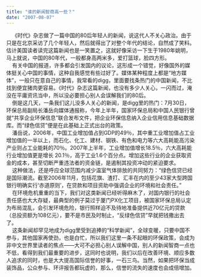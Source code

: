 ```yaml
---
title: "谁的新闻智商高一些？"
date: "2007-08-07"
---
```


  
    《时代》杂志做了一篇中国的80后年轻人的新闻，说这代人不关心政治。由于只是在北京采访了几个年轻人，然后就得出了对整个年代的结论，自然成了笑料。估计美国读者读完这篇新闻也是一笑置之，这就好像采访一下生于1980年姚明，马上就说，中国的80年代，一般都身高两米多，爱打篮球，脸四方形。  
    有关中国的报道，许多都会引发国内的议论，这形成一个错觉，好像国外的媒体挺关心中国的事情，这种自我感觉有些过好了。媒体某种程度上都是“地方媒体”，一般只在意自己的事情，我常看的digg，里面要找条热门的中国新闻，不比找到便宜猪肉更容易。《时代》杂志这篇新闻，也没有多少人关心，一闪而过，淹没在平庸资讯当中，所以没必要担心别人会误解我们的80后。  
    倒是这几天，一条我们这儿没多人关心的新闻，是digg里的热门：7月30日，环保总局副局长潘岳向媒体通报称，今年上半年，国家环保总局和中国人民银行曾就“共享企业环保信息”联合发布文件，把企业环保信息纳入企业信用信息基础数据库。而“绿色信贷”便是在此基础上正式出台的政策。  
    潘岳说，2006年，中国工业增加值占到GDP的49％，其中重工业增加值占工业增加值的一半以上，而石化、化工、建材、钢铁、有色和电力等六大高耗能高污染产业则占工业能耗的70％。2007年上半年，工业增加值增长18.5％，六大高耗能行业增加值更是增长 20.1％，高于工业1.6个百分点。增加这些行业的企业获取资金的成本，甚至切断严重违法者的资金链，是遏制其投资冲动的紧迫要求。  
    这种做法，还是呼应全球范围内减少温室气体排放的共同努力：“绿色信贷已经是国际潮流。截至2006年11月，包括花旗、渣打、汇丰在内的至少43家大型跨国银行明确实行‘赤道原则’，在贷款和项目资助中强调企业的环境和社会责任。”  
    在环境危机重重的当下，我们对这类新闻已经听得麻木了，对国内银行的社会责任感也大大存疑，最典型的例子莫过于厦门PX化工项目，被国家环保总局认定为布局混乱，会引发环境危险，银行照样迫不及待地准备提供近70亿元的贷款（总投资额为108亿元），要不是市民及时制止，“反绿色信贷”早就把钱撒出去了。  
    这条新闻却罕见地成为digg里受到追捧的“科学新闻”，全球变暖，只要中国不参与，其他国家再使劲，也是白忙，所以我们这里一条不起眼的环保政策，会成为非中文世界里读者的焦点——大可不必担心别人误解中国，别人的新闻智商一点也不低，看得到我们最重要的进步，这同时也说明，我们以后在改善环境、顺应多数人追求的同时，也是大大提高国际信誉的好事，一石三鸟。当然，如果把环保当成装饰品，公众参与、环评报告都玩虚的，那么，信誉的流失的速度也会成倍增加。
